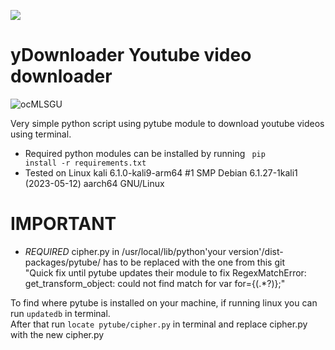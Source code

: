 <a href="https://www.buymeacoffee.com/Tommi"><img src="https://img.buymeacoffee.com/button-api/?text=Buy me a Coffeec&emoji=☕&slug=Tommi&button_colour=FFDD00&font_colour=000000&font_family=Cookie&outline_colour=000000&coffee_colour=ffffff" /></a>

# yDownloader Youtube video downloader
![ocMLSGU](https://github.com/thegrreat1/yDownloader/assets/63957530/1c671468-40cc-4b7b-a4e9-3837c1c903e6)

Very simple python script using pytube module to download youtube videos using terminal.<br>
- Required python modules can be installed by running  <code> pip install -r requirements.txt </code>
- Tested on Linux kali 6.1.0-kali9-arm64 #1 SMP Debian 6.1.27-1kali1 (2023-05-12) aarch64 GNU/Linux


# IMPORTANT
- *REQUIRED* cipher.py in /usr/local/lib/python'your version'/dist-packages/pytube/ has to be replaced with the one from this git<br>
"Quick fix until pytube updates their module to fix RegexMatchError: get_transform_object: could not find match for var for={(.*?)};"<br>

To find where pytube is installed on your machine, if running linux you can run <code>updatedb</code> in terminal. <br>
After that run <code>locate pytube/cipher.py</code> in terminal and replace cipher.py with the new cipher.py<br>


